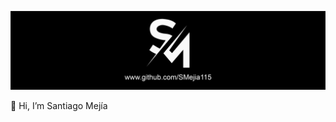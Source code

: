
![IMG DE PORTADA](https://raw.githubusercontent.com/SMejia115/SMejia115/main/Images/portada.png)

👋 Hi, I’m Santiago Mejía
<!--- - 👀 I’m interested in ...
- 🌱 I’m currently learning ...
- 💞️ I’m looking to collaborate on ...
- 📫 How to reach me ... --->

<!---
SMejia115/SMejia115 is a ✨ special ✨ repository because its `README.md` (this file) appears on your GitHub profile.
You can click the Preview link to take a look at your changes.
--->
